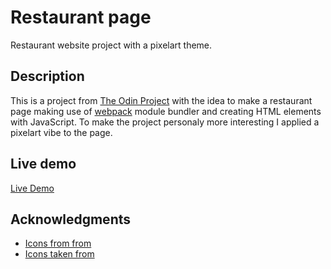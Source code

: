 # Restaurant page

Restaurant website project with a pixelart theme.

## Description

This is a project from [The Odin Project](https://www.theodinproject.com/lessons/node-path-javascript-restaurant-page) with the idea to make a restaurant page making use of [webpack](https://webpack.js.org/) module bundler and creating HTML elements with JavaScript. To make the project personaly more interesting I applied a pixelart vibe to the page.

## Live demo

[Live Demo](https://sauliuspetr.github.io/restaurant_project/)

## Acknowledgments

* [Icons from from](https://www.freepik.com/free-vector/flat-design-pixel-art-food-illustration_38680527.htm#query=8%20bit%20food&position=2&from_view=keyword&track=ais&uuid=681fe901-3d85-4f72-ad16-7be5e56bf1cd)
* [Icons taken from](https://www.freepik.com/free-vector/flat-design-pixel-art-element-collection_38216055.htm#query=8bit%20house&position=7&from_view=search&track=ais&uuid=ecafc31f-da74-4874-b07f-7fde78969c8e)

